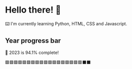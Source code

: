 # Hello there! 👋

⌨️ I'm currently learning Python, HTML, CSS and Javascript.

## Year progress bar

📅 2023 is 94.1% complete!

🟩🟩🟩🟩🟩🟩🟩🟩🟩🟩🟩🟩🟩🟩🟩🟩🟩🟩⬛⬛